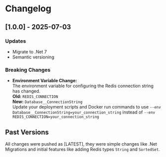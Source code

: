 # Changelog

## [1.0.0] - 2025-07-03

### Updates
- Migrate to .Net 7
- Semantic versioning

### Breaking Changes
- **Environment Variable Change:**  
  The environment variable for configuring the Redis connection string has changed.  
  **Old:** `REDIS_CONNECTION`  
  **New:** `Database__ConnectionString`  
  Update your deployment scripts and Docker run commands to use `--env Database__ConnectionString=your_connection_string` instead of `--env REDIS_CONNECTION=your_connection_string`

## Past Versions

All changes were pushed as [LATEST], they were simple changes like .Net Migrations and initial features like adding Redis types `String` and `SortedSet`.